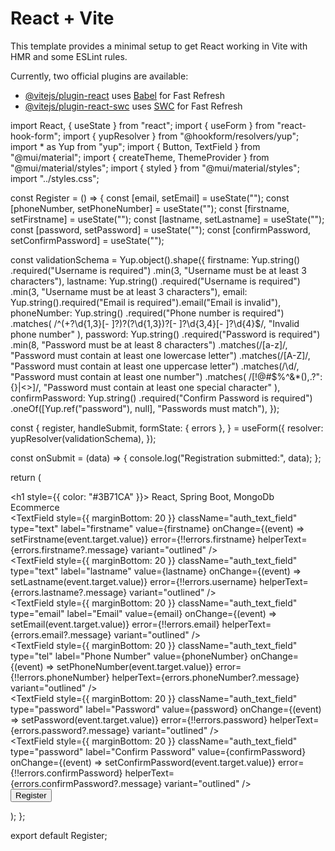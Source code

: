 # React + Vite

This template provides a minimal setup to get React working in Vite with HMR and some ESLint rules.

Currently, two official plugins are available:

- [@vitejs/plugin-react](https://github.com/vitejs/vite-plugin-react/blob/main/packages/plugin-react/README.md) uses [Babel](https://babeljs.io/) for Fast Refresh
- [@vitejs/plugin-react-swc](https://github.com/vitejs/vite-plugin-react-swc) uses [SWC](https://swc.rs/) for Fast Refresh

import React, { useState } from "react";
import { useForm } from "react-hook-form";
import { yupResolver } from "@hookform/resolvers/yup";
import * as Yup from "yup";
import { Button, TextField } from "@mui/material";
import { createTheme, ThemeProvider } from "@mui/material/styles";
import { styled } from "@mui/material/styles";
import "../styles.css";

const Register = () => {
  const [email, setEmail] = useState("");
  const [phoneNumber, setPhoneNumber] = useState("");
  const [firstname, setFirstname] = useState("");
  const [lastname, setLastname] = useState("");
  const [password, setPassword] = useState("");
  const [confirmPassword, setConfirmPassword] = useState("");

  const validationSchema = Yup.object().shape({
    firstname: Yup.string()
      .required("Username is required")
      .min(3, "Username must be at least 3 characters"),
    lastname: Yup.string()
      .required("Username is required")
      .min(3, "Username must be at least 3 characters"),
    email: Yup.string().required("Email is required").email("Email is invalid"),
    phoneNumber: Yup.string()
    .required("Phone number is required")
    .matches(
      /^(\+?\d{1,3}[- ]?)?\(?\d{1,3}\)?[- ]?\d{3,4}[- ]?\d{4}$/,
      "Invalid phone number"
    ),
    password: Yup.string()
      .required("Password is required")
      .min(8, "Password must be at least 8 characters")
      .matches(/[a-z]/, "Password must contain at least one lowercase letter")
      .matches(/[A-Z]/, "Password must contain at least one uppercase letter")
      .matches(/\d/, "Password must contain at least one number")
      .matches(
        /[!@#$%^&*(),.?":{}|<>]/,
        "Password must contain at least one special character"
      ),
    confirmPassword: Yup.string()
      .required("Confirm Password is required")
      .oneOf([Yup.ref("password"), null], "Passwords must match"),
  });

  const {
    register,
    handleSubmit,
    formState: { errors },
  } = useForm({
    resolver: yupResolver(validationSchema),
  });

  const onSubmit = (data) => {
    console.log("Registration submitted:", data);
  };

  return (
    <div>
      <form className="authForm" onSubmit={handleSubmit(onSubmit)}>
        <div>
          <h1 style={{ color: "#3B71CA" }}>
            React, Spring Boot, MongoDb Ecommerce
          </h1>
        </div>
        <div>
          <TextField
            style={{ marginBottom: 20 }}
            className="auth_text_field"
            type="text"
            label="firstname"
            value={firstname}
            onChange={(event) => setFirstname(event.target.value)}
            error={!!errors.firstname}
            helperText={errors.firstname?.message}
            variant="outlined"
          />
        </div>
        <div>
          <TextField
            style={{ marginBottom: 20 }}
            className="auth_text_field"
            type="text"
            label="lastname"
            value={lastname}
            onChange={(event) => setLastname(event.target.value)}
            error={!!errors.username}
            helperText={errors.lastname?.message}
            variant="outlined"
          />
        </div>
        <div>
          <TextField
            style={{ marginBottom: 20 }}
            className="auth_text_field"
            type="email"
            label="Email"
            value={email}
            onChange={(event) => setEmail(event.target.value)}
            error={!!errors.email}
            helperText={errors.email?.message}
            variant="outlined"
          />
        </div>
        <div>
          <TextField
            style={{ marginBottom: 20 }}
            className="auth_text_field"
            type="tel"
            label="Phone Number"
            value={phoneNumber}
            onChange={(event) => setPhoneNumber(event.target.value)}
            error={!!errors.phoneNumber}
            helperText={errors.phoneNumber?.message}
            variant="outlined"
          />
        </div>
        <div>
          <TextField
            style={{ marginBottom: 20 }}
            className="auth_text_field"
            type="password"
            label="Password"
            value={password}
            onChange={(event) => setPassword(event.target.value)}
            error={!!errors.password}
            helperText={errors.password?.message}
            variant="outlined"
          />
        </div>
        <div>
          <TextField
            style={{ marginBottom: 20 }}
            className="auth_text_field"
            type="password"
            label="Confirm Password"
            value={confirmPassword}
            onChange={(event) => setConfirmPassword(event.target.value)}
            error={!!errors.confirmPassword}
            helperText={errors.confirmPassword?.message}
            variant="outlined"
          />
        </div>
        <div>
          <Button
            className="authButton"
            type="submit"
            variant="contained"
            color="primary"
          >
            Register
          </Button>
        </div>
      </form>
    </div>
  );
};

export default Register;
